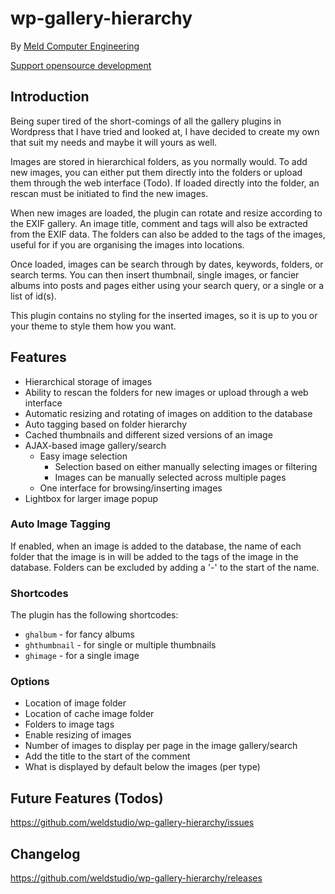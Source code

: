 wp-gallery-hierarchy
====================

By [Meld Computer Engineering](http://www.meldce.com)

[Support opensource development](https://pledgie.com/campaigns/17426)

## Introduction

Being super tired of the short-comings of all the gallery plugins in Wordpress
that I have tried and looked at, I have decided to create my own that suit my
needs and maybe it will yours as well.

Images are stored in hierarchical folders, as you normally would. To add new
images, you can either put them directly into the folders or upload them 
through the web interface (Todo). If loaded directly into the folder, an
rescan must be initiated to find the new images.

When new images are loaded, the plugin can rotate and resize according to the
EXIF gallery. An image title, comment and tags will also be extracted from the
EXIF data. The folders can also be added to the tags of the images, useful for
if you are organising the images into locations.

Once loaded, images can be search through by dates, keywords, folders, or
search terms. You can then insert thumbnail, single images, or fancier albums
into posts and pages either using your search query, or a single or a list of
id(s).

This plugin contains no styling for the inserted images, so it is up to you or
your theme to style them how you want.

## Features
- Hierarchical storage of images
- Ability to rescan the folders for new images or upload through a web
  interface
- Automatic resizing and rotating of images on addition to the database
- Auto tagging based on folder hierarchy
- Cached thumbnails and different sized versions of an image
- AJAX-based image gallery/search
  - Easy image selection
    - Selection based on either manually selecting images or filtering
    - Images can be manually selected across multiple pages
  - One interface for browsing/inserting images
- Lightbox for larger image popup

### Auto Image Tagging
If enabled, when an image is added to the database, the name of each folder
that the image is in will be added to the tags of the image in the database.
Folders can be excluded by adding a '-' to the start of the name.

### Shortcodes
The plugin has the following shortcodes:
- `ghalbum` - for fancy albums
- `ghthumbnail` - for single or multiple thumbnails
- `ghimage` - for a single image

### Options
- Location of image folder
- Location of cache image folder
- Folders to image tags
- Enable resizing of images
- Number of images to display per page in the image gallery/search
- Add the title to the start of the comment
- What is displayed by default below the images (per type)

## Future Features (Todos)
https://github.com/weldstudio/wp-gallery-hierarchy/issues

## Changelog
https://github.com/weldstudio/wp-gallery-hierarchy/releases
